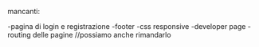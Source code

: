 mancanti:

-pagina di login e registrazione
-footer
-css responsive
-developer page
-routing delle pagine //possiamo anche rimandarlo
